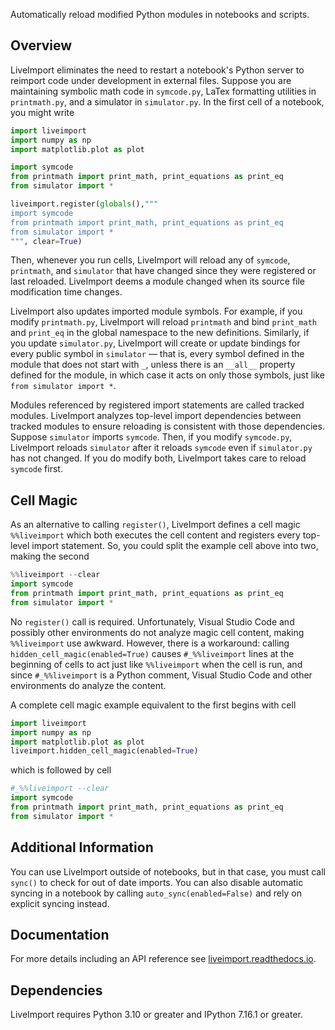Automatically reload modified Python modules in notebooks and scripts.

## Overview

LiveImport eliminates the need to restart a notebook's Python server to
reimport code under development in external files.  Suppose you are maintaining
symbolic math code in ``symcode.py``, LaTex formatting utilities in
``printmath.py``, and a simulator in ``simulator.py``.  In the first cell of a
notebook, you might write

```python
import liveimport
import numpy as np
import matplotlib.plot as plot

import symcode
from printmath import print_math, print_equations as print_eq
from simulator import *

liveimport.register(globals(),"""
import symcode
from printmath import print_math, print_equations as print_eq
from simulator import *
""", clear=True)
```

Then, whenever you run cells, LiveImport will reload any of ``symcode``,
``printmath``, and ``simulator`` that have changed since they were registered
or last reloaded.  LiveImport deems a module changed when its source file
modification time changes.

LiveImport also updates imported module symbols.  For example, if you modify
``printmath.py``, LiveImport will reload ``printmath`` and bind ``print_math``
and ``print_eq`` in the global namespace to the new definitions.  Similarly, if
you update ``simulator.py``, LiveImport will create or update bindings for
every public symbol in ``simulator`` — that is, every symbol defined in the
module that does not start with ``_``, unless there is an ``__all__`` property
defined for the module, in which case it acts on only those symbols, just like
``from simulator import *``.

Modules referenced by registered import statements are called tracked modules.
LiveImport analyzes top-level import dependencies between tracked modules to
ensure reloading is consistent with those dependencies.  Suppose ``simulator``
imports ``symcode``.  Then, if you modify ``symcode.py``, LiveImport reloads
``simulator`` after it reloads ``symcode`` even if ``simulator.py`` has not
changed.  If you do modify both, LiveImport takes care to reload ``symcode``
first.

## Cell Magic

As an alternative to calling `register()`, LiveImport defines a cell magic
``%%liveimport`` which both executes the cell content and registers every
top-level import statement.  So, you could split the example cell above into
two, making the second

```python
%%liveimport --clear
import symcode
from printmath import print_math, print_equations as print_eq
from simulator import *
```

No `register()` call is required.  Unfortunately, Visual Studio Code and
possibly other environments do not analyze magic cell content, making
``%%liveimport`` use awkward.  However, there is a workaround: calling
`hidden_cell_magic(enabled=True)` causes ``#_%%liveimport`` lines at the
beginning of cells to act just like ``%%liveimport`` when the cell is run, and
since ``#_%%liveimport`` is a Python comment, Visual Studio Code and other
environments do analyze the content.

A complete cell magic example equivalent to the first begins with cell

```python
import liveimport
import numpy as np
import matplotlib.plot as plot
liveimport.hidden_cell_magic(enabled=True)
```

which is followed by cell

```python
#_%%liveimport --clear
import symcode
from printmath import print_math, print_equations as print_eq
from simulator import *
```

## Additional Information

You can use LiveImport outside of notebooks, but in that case, you must call
`sync()` to check for out of date imports.  You can also disable automatic
syncing in a notebook by calling `auto_sync(enabled=False)` and rely on
explicit syncing instead.

## Documentation

For more details including an API reference see
[liveimport.readthedocs.io](https://liveimport.readthedocs.io).


## Dependencies

LiveImport requires Python 3.10 or greater and IPython 7.16.1 or greater.
